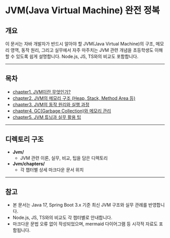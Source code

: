 # JVM(Java Virtual Machine) 완전 정복

## 개요
이 문서는 자바 개발자가 반드시 알아야 할 JVM(Java Virtual Machine)의 구조, 메모리 영역, 동작 원리, 그리고 실무에서 자주 마주치는 JVM 관련 개념을 초등학생도 이해할 수 있도록 쉽게 설명합니다. Node.js, JS, TS와의 비교도 포함합니다.

---

## 목차
- [chapter1. JVM이란 무엇인가?](./chapters/chapter1.%20JVM%EC%9D%B4%EB%9E%80%20%EB%AC%B4%EC%97%87%EC%9D%B8%EA%B0%80.md)
- [chapter2. JVM의 메모리 구조 (Heap, Stack, Method Area 등)](./chapters/chapter2.%20JVM%EC%9D%98%20%EB%A9%94%EB%AA%A8%EB%A6%AC%20%EA%B5%AC%EC%A1%B0%20(Heap,%20Stack,%20Method%20Area%20%EB%93%B1).md)
- [chapter3. JVM의 동작 원리와 실행 과정](./chapters/chapter3.%20JVM%EC%9D%98%20%EB%8F%99%EC%9E%91%20%EC%9B%90%EB%A6%AC%EC%99%80%20%EC%8B%A4%ED%96%89%20%EA%B3%BC%EC%A0%95.md)
- [chapter4. GC(Garbage Collection)와 메모리 관리](./chapters/chapter4.%20GC(Garbage%20Collection)%EC%99%80%20%EB%A9%94%EB%AA%A8%EB%A6%AC%20%EA%B4%80%EB%A6%AC.md)
- [chapter5. JVM 튜닝과 실무 활용 팁](./chapters/chapter5.%20JVM%20%ED%8A%9C%EB%8B%9D%EA%B3%BC%20%EC%8B%A4%EB%AC%B4%20%ED%99%9C%EC%9A%A9%20%ED%8C%81.md)

---

## 디렉토리 구조
- **Jvm/**
  - JVM 관련 이론, 실무, 비교, 팁을 담은 디렉토리
- **Jvm/chapters/**
  - 각 챕터별 상세 마크다운 문서 위치

---

## 참고
- 본 문서는 Java 17, Spring Boot 3.x 기준 최신 JVM 구조와 실무 관례를 반영합니다.
- Node.js, JS, TS와의 비교도 각 챕터별로 안내합니다.
- 마크다운 문법 오류 없이 작성되었으며, mermaid 다이어그램 등 시각적 자료도 포함됩니다.

